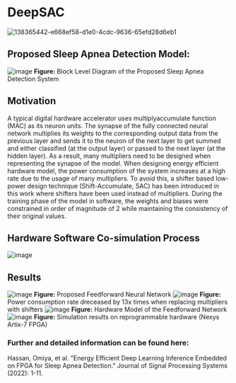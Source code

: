 # DeepSAC
![138365442-e668ef58-d1e0-4cdc-9636-65efd28d6eb1](https://user-images.githubusercontent.com/48494146/197577930-bb2e2b5b-1ad0-40a2-aa6f-321b10630320.png)

## Proposed Sleep Apnea Detection Model:
![image](https://user-images.githubusercontent.com/48494146/197580046-4a766159-a126-4e2f-b612-1707e5f41707.png)
**Figure:** Block Level Diagram of the Proposed Sleep Apnea Detection System

## Motivation
A typical digital hardware accelerator uses multiplyaccumulate function (MAC) as its neuron units. The synapse of the fully connected neural
network multiplies its weights to the corresponding output data from the previous layer and sends it to the neuron of the next layer to get summed and either classified (at the output layer) or passed to the next layer (at the hidden layer). As a result, many multipliers need to be designed when representing the synapse of the model. When designing energy efficient hardware model, the power consumption of the system increases at a high rate due to the usage of many multipliers. To avoid this, a shifter based low-power design technique (Shift-Accumulate, SAC) has been introduced in this work where shifters have been used instead of multipliers. During the training phase of the model in software, the weights and biases were constrained in order of magnitude of 2 while maintaining the consistency of their original values.

## Hardware Software Co-simulation Process
![image](https://user-images.githubusercontent.com/48494146/197578627-23737a04-d5dd-488a-ab54-075064ea3f5b.png)

## Results
![image](https://user-images.githubusercontent.com/48494146/197579647-02053d9a-1e69-4b73-8e1a-0ee8b9105f0a.png)
**Figure:** Proposed Feedforward Neural Network
![image](https://user-images.githubusercontent.com/48494146/197579466-f7f2716e-bcf4-460c-a4fe-c77d9ff30506.png)
**Figure:** Power consumption rate dreceased by 13x times when replacing multipliers with shifters
![image](https://user-images.githubusercontent.com/48494146/197579888-9b6269e9-1867-42b8-8710-a28365b218f3.png)
**Figure:** Hardware Model of the Feedforward Network
![image](https://user-images.githubusercontent.com/48494146/197579750-314e038e-5faa-4b2e-92c4-bcdf6d4e8983.png)
**Figure:** Simulation results on reprogrammable hardware (Nexys Artix-7 FPGA)

### Further and detailed information can be found here:
Hassan, Omiya, et al. "Energy Efficient Deep Learning Inference Embedded on FPGA for Sleep Apnea Detection." Journal of Signal Processing Systems (2022): 1-11.
